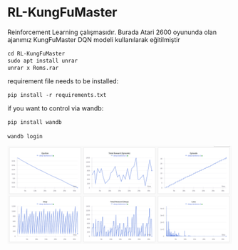 # RL-KungFuMaster
Reinforcement Learning çalışmasıdır. Burada Atari 2600 oyununda olan ajanımız KungFuMaster DQN modeli kullanılarak eğitilmiştir

```
cd RL-KungFuMaster
sudo apt install unrar
unrar x Roms.rar
```

requirement file needs to be installed:

```
pip install -r requirements.txt
```

if you want to control via wandb:

```
pip install wandb

wandb login
```

![wandb_data](imgs/data.png)

